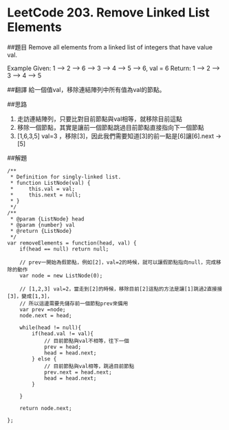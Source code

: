﻿# LeetCode 203. Remove Linked List Elements

##題目
Remove all elements from a linked list of integers that have value val.

Example
Given: 1 --> 2 --> 6 --> 3 --> 4 --> 5 --> 6, val = 6
Return: 1 --> 2 --> 3 --> 4 --> 5

##翻譯
給一個值val，移除連結陣列中所有值為val的節點。


##思路
1. 走訪連結陣列，只要比對目前節點與val相等，就移除目前這點
2. 移除一個節點，其實是讓前一個節點跳過目前節點直接指向下一個節點
3. [1,6,3,5] val=3 ，移除[3]，因此我們需要知道[3]的前一點是[6]讓[6].next -> [5]

##解題
```
/**
 * Definition for singly-linked list.
 * function ListNode(val) {
 *     this.val = val;
 *     this.next = null;
 * }
 */
/**
 * @param {ListNode} head
 * @param {number} val
 * @return {ListNode}
 */
var removeElements = function(head, val) {
    if(head == null) return null;
    
    // prev一開始為假節點，例如[2]，val=2的時候，就可以讓假節點指向null，完成移除的動作
    var node = new ListNode(0);
    
    // [1,2,3] val=2，當走到[2]的時候，移除目前[2]這點的方法是讓[1]跳過2直接接[3]，變成[1,3]，
    // 所以這邊需要先儲存前一個節點prev來備用
    var prev =node;
    node.next = head;
    
    while(head != null){
        if(head.val != val){
            // 目前節點與val不相等，往下一個
            prev = head;
            head = head.next;
        } else {
            // 目前節點與val相等，跳過目前節點
            prev.next = head.next;
            head = head.next;           
        }

    }
    
    return node.next;

};
```
